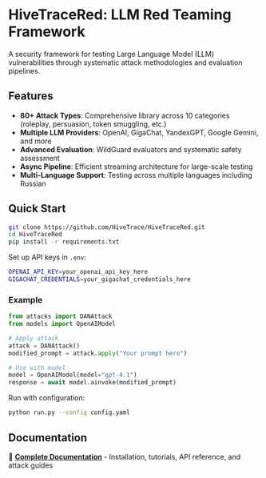 # HiveTraceRed: LLM Red Teaming Framework

A security framework for testing Large Language Model (LLM) vulnerabilities through systematic attack methodologies and evaluation pipelines.

## Features

- **80+ Attack Types**: Comprehensive library across 10 categories (roleplay, persuasion, token smuggling, etc.)
- **Multiple LLM Providers**: OpenAI, GigaChat, YandexGPT, Google Gemini, and more
- **Advanced Evaluation**: WildGuard evaluators and systematic safety assessment
- **Async Pipeline**: Efficient streaming architecture for large-scale testing
- **Multi-Language Support**: Testing across multiple languages including Russian

## Quick Start

```bash
git clone https://github.com/HiveTrace/HiveTraceRed.git
cd HiveTraceRed
pip install -r requirements.txt
```

Set up API keys in `.env`:
```bash
OPENAI_API_KEY=your_openai_api_key_here
GIGACHAT_CREDENTIALS=your_gigachat_credentials_here
```

### Example

```python
from attacks import DANAttack
from models import OpenAIModel

# Apply attack
attack = DANAttack()
modified_prompt = attack.apply("Your prompt here")

# Use with model
model = OpenAIModel(model="gpt-4.1")
response = await model.ainvoke(modified_prompt)
```

Run with configuration:
```bash
python run.py --config config.yaml
```

## Documentation

📖 **[Complete Documentation](docs/index.rst)** - Installation, tutorials, API reference, and attack guides
